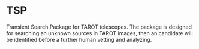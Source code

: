 # TSP
 Transient Search Package for TAROT telescopes.
 The package is designed for searching an unknown sources in TAROT images, then
 an candidate will be identified before a further human vetting and analyzing.
